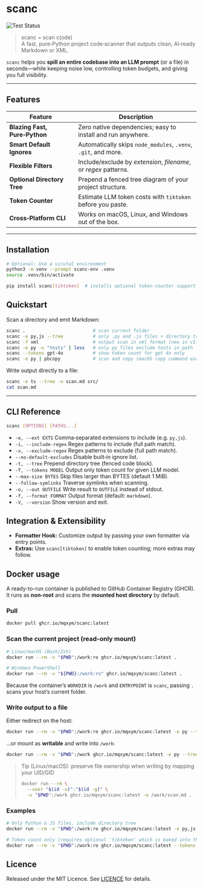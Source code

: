 # scanc

![Test Status](https://github.com/mqxym/scanc/actions/workflows/python-publish.yml/badge.svg)

> scanc = scan c(ode) <br>
> A fast, pure‑Python project code‑scanner that outputs clean, AI‑ready Markdown or XML.

`scanc` helps you **spill an entire codebase into an LLM prompt** (or a file) in seconds—while keeping noise low, controlling token budgets, and giving you full visibility.

---

## Features

| Feature                         | Description                                                      |
| ------------------------------- | ---------------------------------------------------------------- |
|  **Blazing Fast, Pure‑Python** | Zero native dependencies; easy to install and run anywhere.      |
|  **Smart Default Ignores**    | Automatically skips `node_modules`, `.venv`, `.git`, and more.   |
|  **Flexible Filters**         | Include/exclude by *extension*, *filename*, or *regex* patterns. |
|  **Optional Directory Tree**  | Prepend a fenced tree diagram of your project structure.         |
|  **Token Counter**            | Estimate LLM token costs with `tiktoken` before you paste.       |
|  **Cross‑Platform CLI**       | Works on macOS, Linux, and Windows out of the box.               |

---

## Installation

```bash
# Optional: Use a virutal environment
python3 -m venv --prompt scanc-env .venv
source .venv/bin/activate

pip install scanc[tiktoken]  # installs optional token‑counter support
```

## Quickstart

Scan a directory and emit Markdown:

```bash
scanc .                         # scan current folder
scanc -e py,js --tree           # only .py and .js files + directory tree
scanc -f xml                    # output scan in xml format (new in v1.2.0)
scanc -e py -x "tests" | less   # only py files exclude tests in path
scanc --tokens gpt-4o           # show token count for gpt 4o only
scanc -e py | pbcopy            # scan and copy (macOS copy command example)
```

Write output directly to a file:

```bash
scanc -e ts --tree -o scan.md src/
cat scan.md
```

---

## CLI Reference

```bash
scanc [OPTIONS] [PATHS...]
```

* `-e, --ext EXTS`          Comma‑separated extensions to include (e.g. `py,js`).
* `-i, --include-regex`     Regex patterns to include (full path match).
* `-x, --exclude-regex`     Regex patterns to exclude (full path match).
* `--no-default-excludes`   Disable built‑in ignore list.
* `-t, --tree`              Prepend directory tree (fenced code block).
* `-T, --tokens MODEL`      Output only token count for given LLM model.
* `--max-size BYTES`        Skip files larger than BYTES (default 1 MiB).
* `--follow-symlinks`       Traverse symlinks when scanning.
* `-o, --out OUTFILE`       Write result to `OUTFILE` instead of stdout.
* `-f, --format FORMAT`     Output format (default: `markdown`).
* `-V, --version`           Show version and exit.

## Integration & Extensibility

- **Formatter Hook:** Customize output by passing your own formatter via entry points.
- **Extras:** Use `scanc[tiktoken]` to enable token counting; more extras may follow.

## Docker usage

A ready-to-run container is published to GitHub Container Registry (GHCR).
It runs as **non-root** and scans the **mounted host directory** by default.

### Pull

```bash
docker pull ghcr.io/mqxym/scanc:latest
```

### Scan the current project (read-only mount)

```bash
# Linux/macOS (Bash/Zsh)
docker run --rm -v "$PWD":/work:ro ghcr.io/mqxym/scanc:latest .

# Windows PowerShell
docker run --rm -v "${PWD}:/work:ro" ghcr.io/mqxym/scanc:latest .
```

Because the container’s `WORKDIR` is `/work` and `ENTRYPOINT` is `scanc`,
passing `.` scans your host’s current folder.

### Write output to a file

Either redirect on the host:

```bash
docker run --rm -v "$PWD":/work:ro ghcr.io/mqxym/scanc:latest -e py --tree . > scan.md
```

...or mount as **writable** and write into `/work`:

```bash
docker run --rm -v "$PWD":/work ghcr.io/mqxym/scanc:latest -e py --tree -o /work/scan.md .
```

> Tip (Linux/macOS): preserve file ownership when writing by mapping your UID/GID
>
> ```bash
> docker run --rm \
>   --user "$(id -u)":"$(id -g)" \
>   -v "$PWD":/work ghcr.io/mqxym/scanc:latest -o /work/scan.md .
> ```

### Examples

```bash
# Only Python & JS files, include directory tree
docker run --rm -v "$PWD":/work:ro ghcr.io/mqxym/scanc:latest -e py,js --tree .

# Token count only (requires optional 'tiktoken' which is baked into the image)
docker run --rm -v "$PWD":/work:ro ghcr.io/mqxym/scanc:latest --tokens gpt-4o .
```

## Licence

Released under the MIT Licence. See [LICENCE](LICENCE) for details.
